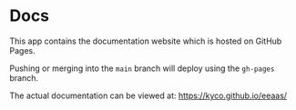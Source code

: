 # Docs

This app contains the documentation website which is hosted on GitHub Pages.

Pushing or merging into the `main` branch will deploy using the `gh-pages` branch.

The actual documentation can be viewed at: https://kyco.github.io/eeaas/

